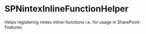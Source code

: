 # SPNintexInlineFunctionHelper
Helps registering nintex inline-functions i.e. for usage in SharePoint-Features
